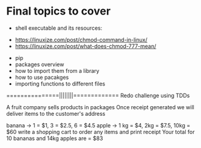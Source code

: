# Final topics to cover

- shell executable and its resources:
* https://linuxize.com/post/chmod-command-in-linux/
* https://linuxize.com/post/what-does-chmod-777-mean/

- pip
- packages overview
- how to import them from a library
- how to use pacakges
- importing functions to different files

===============||||||||=============
Redo challenge using TDDs

A fruit company sells products in packages Once receipt generated we will deliver items to the customer's address

banana -> 1 = $1, 3 = $2.5, 6 = $4.5
apple -> 1 kg = $4, 2kg = $7.5, 10kg = $60
write a shopping cart to order any items and print receipt Your total for 10 bananas and 14kg apples are = $83
